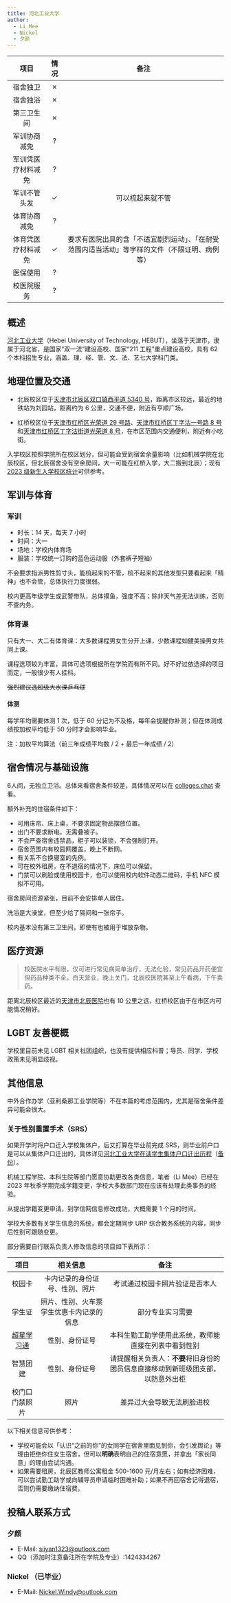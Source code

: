 ```yaml
---
title: 河北工业大学
author:
  - Li Mee
  - Nickel
  - 夕颜
---
```


|        项目        | 情况 |     备注     |
| :----------------: | :--: | :----------: |
|      宿舍独卫      |  ✗   |              |
|      宿舍独浴      |  ✗   |              |
|     第三卫生间     |  ✗   |              |
|    军训协商减免    |  ?   |              |
| 军训凭医疗材料减免 |  ?   |              |
|    军训不管头发    |  ✓   | 可以梳起来就不管 |
|    体育协商减免    |  ?   |              |
| 体育凭医疗材料减免 |  ✓   | 要求有医院出具的含「不适宜剧烈运动」、「在耐受范围内适当活动」等字样的文件（不限证明、病例等） |
|      医保使用      |  ?   |              |
|     校医院服务     |  ?   |              |

## 概述

[河北工业大学](https://www.hebut.edu.cn)（Hebei University of Technology, HEBUT），坐落于天津市，隶属于河北省，是国家“双一流”建设高校、国家“211 工程”重点建设高校，具有 62 个本科招生专业，涵盖、理、经、管、文、法、艺七大学科门类。

## 地理位置及交通

- 北辰校区位于[天津市北辰区双口镇西平道 5340 号](https://amap.com/place/B0FFFGN14S)，距离市区较远，最近的地铁站为刘园站，距离约为 6 公里，交通不便，附近有亨顺广场。

- 红桥校区位于[天津市红桥区光荣道 29 号路](https://amap.com/place/B00160D988)、[天津市红桥区丁字沽一号路 8 号](https://amap.com/place/B00160DT1C)和[天津市红桥区丁字沽街道光荣道 8 号](https://amap.com/place/B001606N4I)，在市区范围内交通便利，附近有小吃街。

入学校区按照学院所在校区划分，但可能会受到宿舍余量影响（比如机械学院在北辰校区，但北辰宿舍没有空余房间，大一可能在红桥入学，大二搬到北辰）；现有 [2023 级新生入学校区统计](https://zs.hebut.edu.cn/2023-07-31/195.html)可供参考。

## 军训与体育

<!--  TODO
      军训能否免训或半训
      体育课能否申请降低标准
      体测如何免测
-->

### 军训

- 时长：14 天，每天 7 小时
- 时间：大一
- 场地：学校内体育场
- 服装：学校统一订购的蓝色运动服（外套裤子短袖）

不会要求指派男性剪寸头，能梳起来的不管，梳不起来的其他发型只要看起来「精神」也不会管，总体执行力度很弱。

校内更高年级学生或武警带队，总体摸鱼，强度不高；除非天气差无法训练，否则不查内务。

### 体育课

只有大一、大二有体育课：大多数课程男女生分开上课，少数课程如健美操男女共同上课。

课程选项较为丰富，具体可选项根据所在学院而有所不同。好不好过依选择的项目而定，一般很少有人挂科。

~~强烈建议选超级大水课乒乓球~~

#### 体测

每学年均需要体测 1 次，低于 60 分记为不及格，每年会提醒你补测；但在体测成绩按加权平均低于 50 分时才会影响毕业。

注：加权平均算法（前三年成绩平均数 / 2 + 最后一年成绩 / 2）

## 宿舍情况与基础设施

6人间，无独立卫浴。总体来看宿舍条件较差，具体情况可以在 [colleges.chat](https://colleges.chat/universities/he-bei-gong-ye-da-xue) 查看。

额外补充的住宿条件如下：

- 可用床帘、床上桌，不要求固定物品摆放位置。
- 出门不要求断电，无需叠被子。
- 不会严查宿舍违禁品，柜子可以装锁，不会强制打开。
- 宿舍范围内有校园网覆盖，晚上不断网。
- 有关系不合换寝室的先例。
- 可在校外租房，在不退宿的情况下，床位可以保留。
- 门禁可以刷脸或使用校园卡，也可以使用校内软件动态二维码，手机 NFC 模拟不可用。

宿舍房间资源紧张，目前不会安排单人居住。

洗浴是大澡堂，但至少给了隔间和一张帘子。

校内基本没有第三卫生间，即使有也被用于堆放杂物。

## 医疗资源

<!--  TODO
      校医院能否开具激素检查
      能否公费或医保购买 HRT药物
      校外的医院能否进行检查与开具药物，能否回校报销，报销是否方便
-->

> 校医院水平有限，仅可进行常见病简单治疗，无法化验，常见药品开药便宜但药品种类不全。白天营业，晚上关门，北辰校医院甚至上午看病，下午卖药。

距离北辰校区最近的[天津市北辰医院](https://amap.com/place/B001604CE4)也有 10 公里之远，红桥校区由于在市区内可能情况稍好。

## LGBT 友善梗概

学校里目前未见 LGBT 相关社团组织，也没有提供相应科普；导员、同学、学校政策未见明显歧视。

<!--
    ### 跨性别分布情况

    ::: info
    对于该校现存跨性别数量不需要特别指出（考虑到时效性问题）
    :::

    正文部分

    ### 院系探路

    ::: info
    由于不同院系之间可能差异较大，所以可以在这里写下你所在的院系氛围如何，院系老师、同学是否跨性别友善等等。
    :::

    正文部分
-->

## 其他信息

中外合作办学（亚利桑那工业学院等）不在本篇的考虑范围内，尤其是宿舍条件差异可能会很大。

### 关于性别重置手术（SRS）

如果开学时将户口迁入学校集体户，后又打算在毕业前完成 SRS，则毕业前户口是可以从集体户口迁出的，具体详见[河北工业大学在读学生集体户口迁出历程](https://limee233.github.io/archived/jitihukou-move-out/)（[备份](https://web.archive.org/web/20240505121213/https://limee233.github.io/archived/jitihukou-move-out/)）。

机械工程学院、本科生院等部门愿意协助更改各类信息，笔者（Li Mee）已经在 2023 年秋季学期完成学籍变更，学校大多数部门现在应该有处理此类事务的经验。

从提出学籍变更申请，到学信网信息修改成功，大概需要 1 个月的时间。

学校大多数有关学生信息的系统，都会定期同步 URP 综合教务系统的内容，同步后性别可跟随变更。

部分需要自行联系负责人修改信息的项目如下表所示：

|项目|相关信息|备注|
| :--: | :--: | :--: |
|校园卡|卡内记录的身份证号、性别、照片|考试通过校园卡照片验证是否本人|
|学生证|照片、性别、火车票学生优惠卡内记录的信息|部分专业实习需要|
|[超星学习通](https://hgd.qmx.chaoxing.com/)|性别、身份证号|本科生勤工助学使用此系统，教师能直接在列表中看到性别|
|智慧团建|性别、身份证号|请提醒相关负责人：**不要**将旧身份的团员信息直接移动到新班级团支部，以防意外出柜|
|校门口门禁照片|照片|差异过大会导致无法刷脸进校|

以下相关信息可供参考：

- 学校可能会以「认识“之前的你”的女同学在宿舍里面见到你，会引发舆论」等理由拒绝你住女生宿舍，但可以**明确**表明自己的住宿意愿，并拿出「家长同意」的理由尝试沟通。
- 如果需要租房，北辰区教师公寓租金 500-1600 元/月左右；如有经济困难，可以尝试勤工助学或向辅导员申请临时困难补助；如果不再回宿舍记得退宿，否则仍需要缴纳住宿费。

## 投稿人联系方式

### 夕颜

- E-Mail: <siiyan1323@outlook.com>
- QQ（添加时注意备注所在学院及专业）:1424334267

### Nickel （已毕业）

- E-Mail: <Nickel.Windy@outlook.com>
